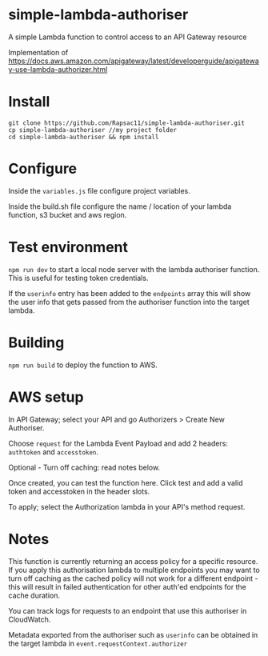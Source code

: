 # simple-lambda-authoriser
A simple Lambda function to control access to an API Gateway resource

Implementation of https://docs.aws.amazon.com/apigateway/latest/developerguide/apigateway-use-lambda-authorizer.html

Install
=============
```
git clone https://github.com/Rapsac11/simple-lambda-authoriser.git
cp simple-lambda-authoriser //my project folder
cd simple-lambda-authoriser && npm install
```

Configure
=============
Inside the `variables.js` file configure project variables.

Inside the build.sh file configure the name / location of your lambda function, s3 bucket and aws region.

Test environment
=============
`npm run dev` to start a local node server with the lambda authoriser function. This is useful for testing token credentials.

If the `userinfo` entry has been added to the `endpoints` array this will show the user info that gets passed from the authoriser function into the target lambda.

Building
=============
`npm run build` to deploy the function to AWS.

AWS setup
=============
In API Gateway; select your API and go Authorizers > Create New Authoriser.

Choose `request` for the Lambda Event Payload and add 2 headers: `authtoken` and `accesstoken`.

Optional - Turn off caching: read notes below.

Once created, you can test the function here. Click test and add a valid token and accesstoken in the header slots.

To apply; select the Authorization lambda in your API's method request.

Notes
=============
This function is currently returning an access policy for a specific resource. If you apply this authorisation lambda to multiple endpoints you may want to turn off caching as the cached policy will not work for a different endpoint - this will result in failed authentication for other auth'ed endpoints for the cache duration.

You can track logs for requests to an endpoint that use this authoriser in CloudWatch.

Metadata exported from the authoriser such as `userinfo` can be obtained in the target lambda in `event.requestContext.authorizer`
